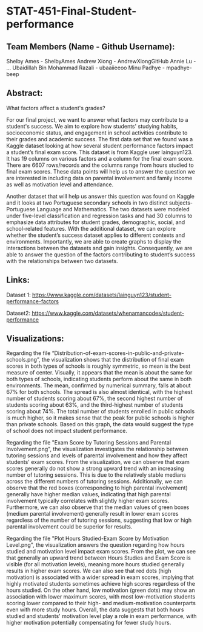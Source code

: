 # STAT-451-Final-Student-performance

## Team Members (Name - Github Username): 
Shelby Ames - ShelbyAmes
Andrew Xiong - AndrewXiongGitHub
Annie Lu - ...
Ubaidillah Bin Mohammad Razali - ubaaiieeoo
Minu Padhye - mpadhye-beep

## Abstract:

What factors affect a student's grades?

For our final project, we want to answer what factors may contribute to a student's success. We aim to explore how students' studying habits, socioeconomic status, and engagement in school activities contribute to their grades and academic success. The first data set that we found was a Kaggle dataset looking at how several student performance factors impact a student’s final exam score. This dataset is from Kaggle user lainguyn123. It has 19 columns on various factors and a column for the final exam score. There are 6607 rows/records and the columns range from hours studied to final exam scores. These data points will help us to answer the question we are interested in including data on parental involvement and family income as well as motivation level and attendance.


Another dataset that will help us answer this question was found on Kaggle and it looks at two Portuguese secondary schools in two distinct subjects- Portuguese Language and Mathematics. The two datasets were modeled under five-level classification and regression tasks and had 30 columns to emphasize data attributes for student grades, demographic, social, and school-related features. With the additional dataset, we can explore whether the student’s success dataset applies to different contexts and environments. Importantly, we are able to create graphs to display the interactions between the datasets and gain insights. Consequently, we are able to answer the question of the factors contributing to student’s success with the relationships between two datasets.

## Links:


Dataset 1: https://www.kaggle.com/datasets/lainguyn123/student-performance-factors


Dataset2: https://www.kaggle.com/datasets/whenamancodes/student-performance

## Visualizations:

Regarding the file “Distribution-of-exam-scores-in-public-and-private-schools.png”, the visualization shows that the distribution of final exam scores in both types of schools is roughly symmetric, so mean is the best measure of center. Visually, it appears that the mean is about the same for both types of schools, indicating students perform about the same in both environments. The mean, confirmed by numerical summary, falls at about 67% for both schools. The spread is also almost identical, with the highest number of students scoring about 67%, the second highest number of students scoring about 63%, and the third-highest number of students scoring about 74%. The total number of students enrolled in public schools is much higher, so it makes sense that the peak for public schools is higher than private schools. Based on this graph, the data would suggest the type of school does not impact student performance.

Regarding the file "Exam Score by Tutoring Sessions and Parental Involvement.png", the visualization investigates the relationship between tutoring sessions and levels of parental involvement and how they affect students' exam scores. From the visualization, we can observe that exam scores generally do not show a strong upward trend with an increasing number of tutoring sessions. This is due to the relatively stable medians across the different numbers of tutoring sessions. Additionally, we can observe that the red boxes (corresponding to high parental involvement) generally have higher median values, indicating that high parental involvement typically correlates with slightly higher exam scores. Furthermore, we can also observe that the median values of green boxes (medium parental involvement) generally result in lower exam scores regardless of the number of tutoring sessions, suggesting that low or high parental involvement could be superior for results. 

Regarding the file "Plot Hours Studied-Exam Score by Motivation Level.png", the visualization answers the question regarding how hours studied and motivation level impact exam scores. From the plot, we can see that generally an upward trend between Hours Studies and Exam Score is visible (for all motivation levels), meaning more hours studied generally results in higher exam scores. We can also see that red dots (high motivation) is associated with a wider spread in exam scores, implying that highly motivated students sometimes achieve high scores regardless of the hours studied. On the other hand, low motivation (green dots) may show an association with lower maximum scores, with most low-motivation students scoring lower compared to their high- and medium-motivation counterparts even with more study hours. Overall, the data suggests that both hours studied and students' motivation level play a role in exam performance, with higher motivation potentially compensating for fewer study hours. 

